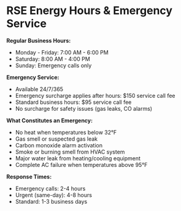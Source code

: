 # RSE Energy Hours & Emergency Service

**Regular Business Hours:**
- Monday - Friday: 7:00 AM - 6:00 PM
- Saturday: 8:00 AM - 4:00 PM
- Sunday: Emergency calls only

**Emergency Service:**
- Available 24/7/365
- Emergency surcharge applies after hours: $150 service call fee
- Standard business hours: $95 service call fee
- No surcharge for safety issues (gas leaks, CO alarms)

**What Constitutes an Emergency:**
- No heat when temperatures below 32°F
- Gas smell or suspected gas leak
- Carbon monoxide alarm activation
- Smoke or burning smell from HVAC system
- Major water leak from heating/cooling equipment
- Complete AC failure when temperatures above 95°F

**Response Times:**
- Emergency calls: 2-4 hours
- Urgent (same-day): 4-8 hours
- Standard: 1-3 business days

